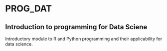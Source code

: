 # PROG_DAT
## Introduction to programming for Data Sciene

Introductory module to R and Python programming and their applicability for data science.




